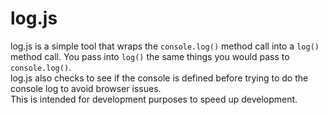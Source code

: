 log.js
======

log.js is a simple tool that wraps the `console.log()`
 method call into a `log()` method call. You pass into `log()` the same things you would pass to `console.log()`. 
<br />
 log.js also checks to see if the console is defined before trying to do the console log to avoid browser issues.
<br />
This is intended for development purposes to speed up development.